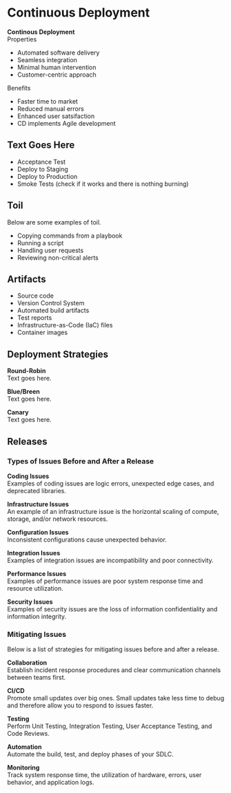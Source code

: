 # Continuous Deployment
**Continous Deployment**  
Properties
* Automated software delivery
* Seamless integration
* Minimal human intervention
* Customer-centric approach

Benefits
* Faster time to market
* Reduced manual errors
* Enhanced user satsifaction
* CD implements Agile development

## Text Goes Here
* Acceptance Test
* Deploy to Staging
* Deploy to Production
* Smoke Tests (check if it works and there is nothing burning)

## Toil
Below are some examples of toil. 
* Copying commands from a playbook
* Running a script
* Handling user requests
* Reviewing non-critical alerts

## Artifacts
* Source code
* Version Control System
* Automated build artifacts
* Test reports
* Infrastructure-as-Code (IaC) files
* Container images

## Deployment Strategies
**Round-Robin**  
Text goes here.

**Blue/Breen**  
Text goes here. 

**Canary**  
Text goes here.

## Releases
### Types of Issues Before and After a Release
**Coding Issues**  
Examples of coding issues are logic errors, unexpected edge cases, and deprecated libraries.

**Infrastructure Issues**  
An example of an infrastructure issue is the horizontal scaling of compute, storage, and/or network resources.

**Configuration Issues**  
Inconsistent configurations cause unexpected behavior. 

**Integration Issues**  
Examples of integration issues are incompatibility and poor connectivity.

**Performance Issues**  
Examples of performance issues are poor system response time and resource utilization.

**Security Issues**  
Examples of security issues are the loss of information confidentiality and information integrity. 

### Mitigating Issues
Below is a list of strategies for mitigating issues before and after a release. 

**Collaboration**  
Establish incident response procedures and clear communication channels between teams first.

**CI/CD**  
Promote small updates over big ones. Small updates take less time to debug and therefore allow you to respond to issues faster. 

**Testing**  
Perform Unit Testing, Integration Testing, User Acceptance Testing, and Code Reviews. 

**Automation**  
Automate the build, test, and deploy phases of your SDLC. 

**Monitoring**  
Track system response time, the utilization of hardware, errors, user behavior, and application logs.
